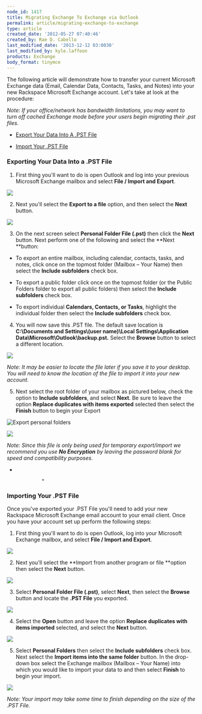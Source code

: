 ```yaml
---
node_id: 1417
title: Migrating Exchange To Exchange via Outlook
permalink: article/migrating-exchange-to-exchange
type: article
created_date: '2012-05-27 07:40:46'
created_by: Rae D. Cabello
last_modified_date: '2013-12-12 03:0030'
last_modified_by: kyle.laffoon
products: Exchange
body_format: tinymce
---
```


The following article will demonstrate how to transfer your current
Microsoft Exchange data (Email, Calendar Data, Contacts, Tasks, and
Notes) into your new Rackspace Microsoft Exchange account. Let's take at
look at the procedure:

*Note: If your office/network has bandwidth limitations, you may want to
turn off cached Exchange mode before your users begin migrating their
.pst files.*

-   [Export Your Data Into A .PST File](#Export)

-   [Import Your .PST File](#PSTImport)

### 

###  

### Exporting Your Data Into a .PST File

1. First thing you'll want to do is open Outlook and log into your
previous Microsoft Exchange mailbox and select **File / Import and
Export**.

![](http://c15047547.r47.cf2.rackcdn.com/1.png)

2. Next you'll select the **Export to a file** option, and then select
the **Next** button.

![](http://c15047547.r47.cf2.rackcdn.com/2.png)

3. On the next screen select **Personal Folder File (.pst)** then click
the **Next** button. Next perform one of the following and select the
**Next **button:

-   To export an entire mailbox, including calendar, contacts, tasks,
    and notes, click once on the topmost folder (Mailbox &ndash; Your Name)
    then select the **Include subfolders** check box.

-   To export a public folder click once on the topmost folder (or the
    Public Folders folder to export all public folders) then select the
    **Include subfolders** check box.

-   To export individual **Calendars, Contacts, or Tasks**, highlight
    the individual folder then select the **Include subfolders** check
    box.

4. You will now save this .PST file. The default save location
is **C:\\Documents and Settings\\(user name)\\Local
Settings\\Application Data\\Microsoft\\Outlook\\backup.pst.** Select
the **Browse** button to select a different location.

![](http://c15047547.r47.cf2.rackcdn.com/3.png)

*Note: It may be easier to locate the file later if you save it to your
desktop. You will need to know the location of the file to import it
into your new account.*

5. Next select the root folder of your mailbox as pictured below, check
the option to **Include subfolders**, and select **Next**. Be sure to
leave the option **Replace duplicates with items exported** selected
then select the **Finish** button to begin your Export

![Export personal
folders](http://www.rackspace.com/knowledge_center/sites/default/files/field/image/ExportPersonalFolders.png)

![](http://c15047547.r47.cf2.rackcdn.com/5.png)

*Note: Since this file is only being used for temporary export/import we
recommend you use **No Encryption** by leaving the password blank for
speed and compatibility purposes.*

*                                                                       
                                                                       
                 * 

### Importing Your .PST File

Once you've exported your .PST File you'll need to add your new
Rackspace Microsoft Exchange email account to your email client. Once
you have your account set up perform the following steps:

1. First thing you'll want to do is open Outlook, log into your
Microsoft Exchange mailbox, and select **File / Import and Export**.

![](http://c15047547.r47.cf2.rackcdn.com/1.png)

2. Next you'll select the **Import from another program or
file **option then select the **Next** button.

![](http://c15047547.r47.cf2.rackcdn.com/6.png)

3. Select **Personal Folder File (.pst)**, select **Next**, then
select the **Browse** button and locate the **.PST File** you exported.

![](http://c15047547.r47.cf2.rackcdn.com/7.png)

4. Select the **Open** button and leave the option **Replace duplicates
with items imported** selected, and select the **Next** button.

![](http://c15047547.r47.cf2.rackcdn.com/8.png)

5. Select **Personal Folders** then select the **Include
subfolders** check box. Next select the **Import items into the same
folder** button. In the drop-down box select the Exchange mailbox
(Mailbox &ndash; Your Name) into which you would like to import your data to
and then select **Finish** to begin your import.

![](http://c15047547.r47.cf2.rackcdn.com/10.png)

*Note: Your import may take some time to finish depending on the size of
the .PST File.*

